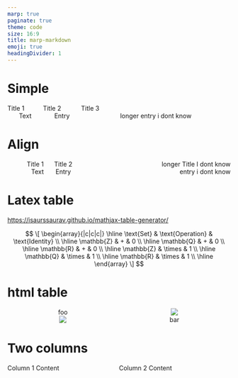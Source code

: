 ```yaml
---
marp: true
paginate: true
theme: code
size: 16:9
title: marp-markdown
emoji: true
headingDivider: 1
---
```


# Simple

Title 1 | Title 2 | Title 3
--------|---------|---------
Text    | Entry   | longer entry i dont know

# Align


Title 1 | Title 2 | longer Title I dont know
-------:|:-------:|---------:
Text    | Entry   |  entry i dont know

# Latex table

https://isaurssaurav.github.io/mathjax-table-generator/

$$
\[
\begin{array}{|c|c|c|}
\hline
  \text{Set} & \text{Operation} & \text{Identity} \\ 
\hline
   \mathbb{Z} & + & 0 \\
\hline
   \mathbb{Q} & + & 0 \\
\hline
   \mathbb{R} & + & 0 \\ 
\hline
   \mathbb{Z} & \times & 1 \\
\hline
   \mathbb{Q} & \times & 1 \\
\hline
   \mathbb{R} & \times & 1 \\ 
\hline
\end{array}
\]
$$

# html table


<style scoped>
/* Reset table styling provided by theme */
table, tr, td, th {
  all: unset;

  /* Override contextual styling */
  border: 0 !important;
  background: transparent !important;
}
table { display: table; }
tr { display: table-row; }
td, th { display: table-cell; }

/* ...and layout freely :) */
table {
  width: 100%;
}
td {
  text-align: center;
  vertical-align: middle;
}
</style>

<table>
  <tr>
    <td>foo</td>
    <td><img src="https://fakeimg.pl/160x90/ccc/999/" /></td>
  </tr>
  <tr>
    <td><img src="https://fakeimg.pl/160x90/ccc/999/" /></td>
    <td>bar</td>
  </tr>
</table>

# Two columns

<style scoped>
.container{
    display: flex;
}
.col{
    flex: 1;
}
</style>

<div class="container">

<div class="col">
Column 1 Content
</div>

<div class="col">
Column 2 Content
</div>

</div>